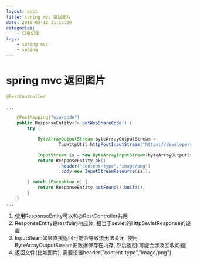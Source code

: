 ```yaml
---
layout: post
title: spring mvc 返回图片
date: 2019-03-12 11:16:00
categories:
    - 日常记录
tags:
    - spring mvc
    - spring
---
```


# spring mvc 返回图片

```java
@RestController

...

    @PostMapping("wxa/code")
    public ResponseEntity<?> getWxaShareCode() {
        try {

            ByteArrayOutputStream byteArrayOutputStream =
                    TucHttpUtil.httpPostInputStream("https://developers.weixin.qq.com/miniprogram/dev/image/qrcode/qrcode.png?t=18082721", null);

            InputStream is = new ByteArrayInputStream(byteArrayOutputStream.toByteArray());
            return ResponseEntity.ok()
                    .header("content-type","image/png")
                    .body(new InputStreamResource(is));

        } catch (Exception e) {
            return ResponseEntity.notFound().build();
        }
    }
...
```

1. 使用ResponseEntity可以和@RestController共用
2. ResponseEntity是restful的响应体, 相当于sevlet的HttpSevletResponse的设置
3. InputSteam如果直接返回可能会导致流无法关闭, 使用ByteArrayOutputStream把数据保存在内存, 然后返回(可能会涉及回收问题)
4. 返回文件(比如图片), 需要设置header("content-type","image/png")